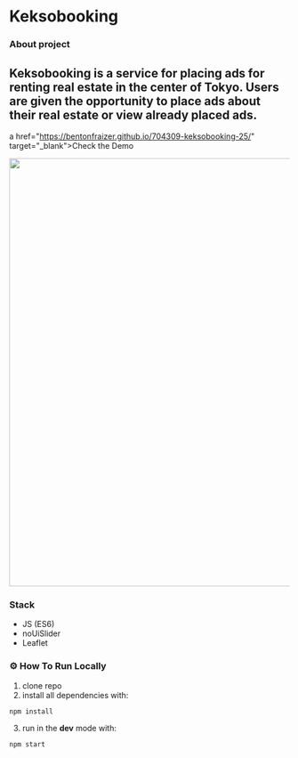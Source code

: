 # Keksobooking

### About project
Keksobooking is a service for placing ads for renting real estate in the center of Tokyo. 
Users are given the opportunity to place ads about their real estate or view already placed ads.
---
a href="https://bentonfraizer.github.io/704309-keksobooking-25/" target="_blank">Check the Demo</a>

<img src="https://disk.yandex.ru/i/W8yVfdf6CcSW8A" width="769" />

### Stack
- JS (ES6)
- noUiSlider
- Leaflet

### ⚙️ How To Run Locally

1. clone repo
2. install all dependencies with:
```
npm install
```
3. run in the **dev** mode with:
```
npm start
```
